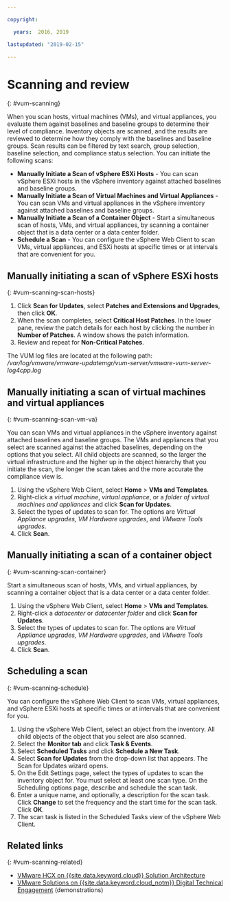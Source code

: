 ```yaml
---

copyright:

  years:  2016, 2019

lastupdated: "2019-02-15"

---
```


# Scanning and review
{: #vum-scanning}

When you scan hosts, virtual machines (VMs), and virtual appliances, you evaluate them against baselines and baseline groups to determine their level of compliance. Inventory objects are scanned, and the results are reviewed to determine how they comply with the baselines and baseline groups. Scan results can be filtered by text search, group selection, baseline selection, and compliance status selection. You can initiate the following scans:
*	**Manually Initiate a Scan of vSphere ESXi Hosts** - You can scan vSphere ESXi hosts in the vSphere inventory against attached baselines and baseline groups.
*	**Manually Initiate a Scan of Virtual Machines and Virtual Appliances** - You can scan VMs and virtual appliances in the vSphere inventory against attached baselines and baseline groups.
*	**Manually Initiate a Scan of a Container Object** - Start a simultaneous scan of hosts, VMs, and virtual appliances, by scanning a container object that is a data center or a data center folder.
*	**Schedule a Scan** - You can configure the vSphere Web Client to scan VMs, virtual appliances, and ESXi hosts at specific times or at intervals that are convenient for you.

## Manually initiating a scan of vSphere ESXi hosts
{: #vum-scanning-scan-hosts}

1. Click **Scan for Updates**, select **Patches and Extensions and Upgrades**, then click **OK**.
2. When the scan completes, select **Critical Host Patches**. In the lower pane, review the patch details for each host by clicking the number in **Number of Patches**. A window shows the patch information.
3. Review and repeat for **Non-Critical Patches**.

  The VUM log files are located at the following path: _/var/log/vmware/vmware-updatemgr/vum-server/vmware-vum-server-log4cpp.log_

## Manually initiating a scan of virtual machines and virtual appliances
{: #vum-scanning-scan-vm-va}

You can scan VMs and virtual appliances in the vSphere inventory against attached baselines and baseline groups. The VMs and appliances that you select are scanned against the attached baselines, depending on the options that you select. All child objects are  scanned, so the larger the virtual infrastructure and the higher up in the object hierarchy that you initiate the scan, the longer the scan takes and the more accurate the compliance view is.

1.	Using the vSphere Web Client, select **Home** > **VMs and Templates**.
2.	Right-click a _virtual machine_, _virtual appliance_, or a _folder of virtual machines and appliances_ and click **Scan for Updates**.
3.	Select the types of updates to scan for. The options are _Virtual Appliance upgrades, VM Hardware upgrades_, and _VMware Tools upgrades_.
4.	Click **Scan**.

##	Manually initiating a scan of a container object
{: #vum-scanning-scan-container}

Start a simultaneous scan of hosts, VMs, and virtual appliances, by scanning a container object that is a data center or a data center folder.
1.	Using the vSphere Web Client, select **Home** > **VMs and Templates**.
2.	Right-click a _datacenter_ or _datacenter folder_ and click **Scan for Updates**.
3.	Select the types of updates to scan for. The options are _Virtual Appliance upgrades, VM Hardware upgrades_, and _VMware Tools upgrades_.
4.	Click **Scan**.

##	Scheduling a scan
{: #vum-scanning-schedule}

You can configure the vSphere Web Client to scan VMs, virtual appliances, and vSphere ESXi hosts at specific times or at intervals that are convenient for you.

1.	Using the vSphere Web Client, select an object from the inventory. All child objects of the object that you select are also scanned.
2.	Select the **Monitor tab** and click **Task & Events**.
3.	Select **Scheduled Tasks** and click **Schedule a New Task**.
4.	Select **Scan for Updates** from the drop-down list that appears. The Scan for Updates wizard opens.
5.	On the Edit Settings page, select the types of updates to scan the inventory object for. You must select at least one scan type. On the Scheduling options page, describe and schedule the scan task.
6.	Enter a unique name, and optionally, a description for the scan task. Click **Change** to set the frequency and the start time for the scan task. Click **OK**.
7.	The scan task is listed in the Scheduled Tasks view of the vSphere Web Client.

## Related links
{: #vum-scanning-related}

* [VMware HCX on 	{{site.data.keyword.cloud}} Solution Architecture](https://www.ibm.com/cloud/garage/files/HCX_Architecture_Design.pdf)
* [VMware Solutions on 	{{site.data.keyword.cloud_notm}} Digital Technical Engagement](https://ibm-dte.mybluemix.net/ibm-vmware) (demonstrations)
